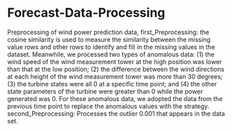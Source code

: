 # Forecast-Data-Processing
Preprocessing of wind power prediction data, first_Preprocessing: the cosine similarity is used to measure the similarity between the missing value rows and other rows to identify and fill in the missing values in the dataset. Meanwhile, we processed two types of anomalous data: (1) the wind speed of the wind measurement tower at the high position was lower than that at the low position; (2) the difference between the wind directions at each height of the wind measurement tower was more than 30 degrees; (3) the turbine states were all 0 at a specific time point; and (4) the other state parameters of the turbine were greater than 0 while the power generated was 0. For these anomalous data, we adopted the data from the previous time point to replace the anomalous values with the strategy. second_Preprocessing: Processes the outlier 0.001 that appears in the data set.

